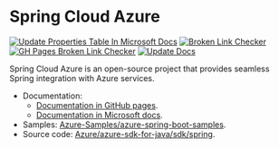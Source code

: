 
# Spring Cloud Azure 

[![Update Properties Table In Microsoft Docs](https://github.com/microsoft/spring-cloud-azure/actions/workflows/update-properties-table-in-ms-docs.yaml/badge.svg)](https://github.com/microsoft/spring-cloud-azure/actions/workflows/update-properties-table-in-ms-docs.yaml) [![Broken Link Checker](https://github.com/microsoft/spring-cloud-azure/actions/workflows/broken-link-check.yml/badge.svg)](https://github.com/microsoft/spring-cloud-azure/actions/workflows/broken-link-check.yml) [![GH Pages Broken Link Checker](https://github.com/microsoft/spring-cloud-azure/actions/workflows/schedule-current-link-check.yaml/badge.svg)](https://github.com/microsoft/spring-cloud-azure/actions/workflows/schedule-current-link-check.yaml) [![Update Docs](https://github.com/microsoft/spring-cloud-azure/actions/workflows/update-docs.yaml/badge.svg)](https://github.com/microsoft/spring-cloud-azure/actions/workflows/update-docs.yaml)

Spring Cloud Azure is an open-source project that provides seamless Spring integration with Azure services.



- Documentation:
    - [Documentation in GitHub pages](https://microsoft.github.io/spring-cloud-azure).
    - [Documentation in Microsoft docs](https://docs.microsoft.com/azure/developer/java/spring-framework/).
- Samples: [Azure-Samples/azure-spring-boot-samples](https://github.com/Azure-Samples/azure-spring-boot-samples).
- Source code: [Azure/azure-sdk-for-java/sdk/spring](https://github.com/Azure/azure-sdk-for-java/tree/master/sdk/spring).
